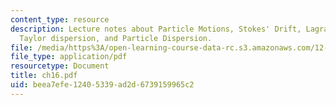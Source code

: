 ```yaml
---
content_type: resource
description: Lecture notes about Particle Motions, Stokes' Drift, Lagrangian dispersion,
  Taylor dispersion, and Particle Dispersion.
file: /media/https%3A/open-learning-course-data-rc.s3.amazonaws.com/12-820-turbulence-in-the-ocean-and-atmosphere-spring-2007/beea7efe12405339ad2d6739159965c2_ch16.pdf
file_type: application/pdf
resourcetype: Document
title: ch16.pdf
uid: beea7efe-1240-5339-ad2d-6739159965c2
---
```

